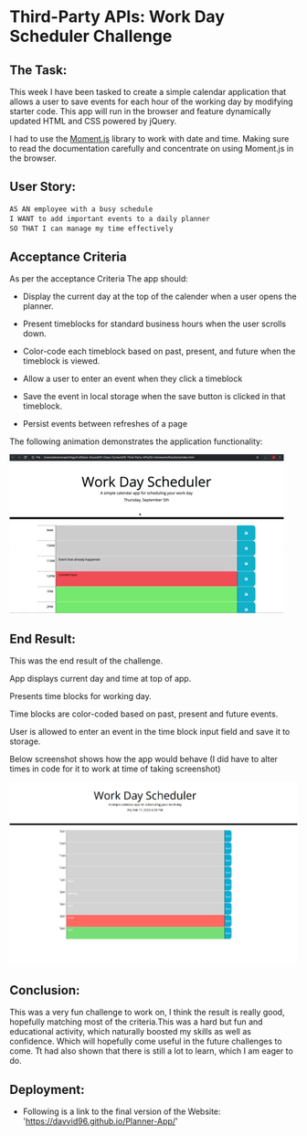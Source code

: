# Third-Party APIs: Work Day Scheduler Challenge

## The Task:

This week I have been tasked to create a simple calendar application that allows a user to save events for each hour of the working day by modifying starter code. This app will run in the browser and feature dynamically updated HTML and CSS powered by jQuery.

I had to use the [Moment.js](https://momentjs.com/) library to work with date and time. Making sure to read the documentation carefully and concentrate on using Moment.js in the browser.

## User Story:

```md
AS AN employee with a busy schedule
I WANT to add important events to a daily planner
SO THAT I can manage my time effectively
```

## Acceptance Criteria

As per the acceptance Criteria The app should:

* Display the current day at the top of the calender when a user opens the planner.
 
* Present timeblocks for standard business hours when the user scrolls down.
 
* Color-code each timeblock based on past, present, and future when the timeblock is viewed.
 
* Allow a user to enter an event when they click a timeblock

* Save the event in local storage when the save button is clicked in that timeblock.

* Persist events between refreshes of a page

The following animation demonstrates the application functionality:

![A user clicks on slots on the color-coded calendar and edits the events.](./images/05-third-party-apis-homework-demo.gif)


## End Result:

This was the end result of the challenge. 

App displays current day and time at top of app. 

Presents time blocks for working day.

Time blocks are color-coded based on past, present and future events.

User is allowed to enter an event in the time block input field and save it to storage.


Below screenshot shows how the app would behave (I did have to alter times in code for it to work at time of taking screenshot)

![Example site screenshot](./images/screenshotofapp.jpg)

## Conclusion:

This was a very fun challenge to work on, I think the result is really good, hopefully matching most of the criteria.This was a hard but fun and educational activity, which naturally boosted my skills as well as confidence. Which will hopefully come useful in the future challenges to come. Tt had also shown that there is still a lot to learn, which I am eager to do.

## Deployment:

* Following is a link to the final version of the Website: 'https://davvid96.github.io/Planner-App/'
